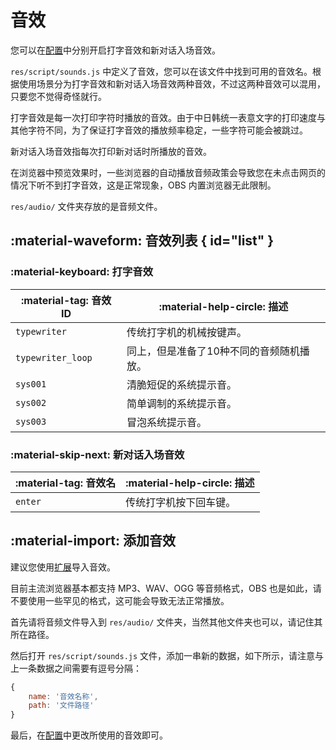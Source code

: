 # 音效
您可以在[配置](config.md)中分别开启打字音效和新对话入场音效。

`res/script/sounds.js` 中定义了音效，您可以在该文件中找到可用的音效名。根据使用场景分为打字音效和新对话入场音效两种音效，不过这两种音效可以混用，只要您不觉得奇怪就行。

打字音效是每一次打印字符时播放的音效。由于中日韩统一表意文字的打印速度与其他字符不同，为了保证打字音效的播放频率稳定，一些字符可能会被跳过。

新对话入场音效指每次打印新对话时所播放的音效。

在浏览器中预览效果时，一些浏览器的自动播放音频政策会导致您在未点击网页的情况下听不到打字音效，这是正常现象，OBS 内置浏览器无此限制。

`res/audio/` 文件夹存放的是音频文件。

## :material-waveform: 音效列表 { id="list" }
### :material-keyboard: 打字音效
| :material-tag: 音效 ID | :material-help-circle: 描述 |
| - | - |
| `typewriter` | 传统打字机的机械按键声。 |
| `typewriter_loop` | 同上，但是准备了10种不同的音频随机播放。 |
| `sys001` | 清脆短促的系统提示音。 |
| `sys002` | 简单调制的系统提示音。 |
| `sys003` | 冒泡系统提示音。 |

### :material-skip-next: 新对话入场音效
| :material-tag: 音效名 | :material-help-circle: 描述 |
| - | - |
| `enter` | 传统打字机按下回车键。 |

## :material-import: 添加音效
建议您使用[扩展](extension.md)导入音效。

目前主流浏览器基本都支持 MP3、WAV、OGG 等音频格式，OBS 也是如此，请不要使用一些罕见的格式，这可能会导致无法正常播放。

首先请将音频文件导入到 `res/audio/` 文件夹，当然其他文件夹也可以，请记住其所在路径。

然后打开 `res/script/sounds.js` 文件，添加一串新的数据，如下所示，请注意与上一条数据之间需要有逗号分隔：

``` javascript
{
    name: '音效名称',
    path: '文件路径'
}
```

最后，在[配置](config.md)中更改所使用的音效即可。
